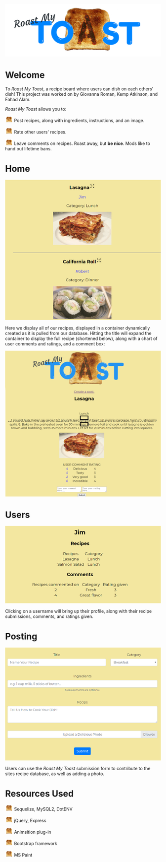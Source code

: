 ![header](./public/img/rmt_logo_readme.png)

# Welcome

To *Roast My Toast*, a recipe board where users can dish on each others' dish! This project was worked on by Giovanna Roman, Kemp Atkinson, and Fahad Alam.

*Roast My Toast* allows you to:

![point](./public/img/bullettoast.png) Post recipes, along with ingredients, instructions, and an image.

![point](./public/img/bullettoast.png) Rate other users' recipes.

![point](./public/img/bullettoast.png) Leave comments on recipes. Roast away, but **be nice**. Mods like to hand out lifetime bans.

# Home

![1](./public/img/rm_1.png)

Here we display all of our recipes, displayed in a container dynamically created as it is pulled from our database. Hitting the title will expand the container to display the full recipe (shortened below), along with a chart of user comments and ratings, and a comment box:

![2](./public/img/rm_2.png)


# Users

![3](./public/img/rm_3.png)

Clicking on a username will bring up their profile, along with their recipe submissions, comments, and ratings given.

# Posting

![4](./public/img/rm_4.png)

Users can use the *Roast My Toast* submission form to contribute to the sites recipe database, as well as adding a photo.

# Resources Used

![point](./public/img/bullettoast.png) Sequelize, MySQL2, DotENV

![point](./public/img/bullettoast.png) jQuery, Express

![point](./public/img/bullettoast.png) Animsition plug-in

![point](./public/img/bullettoast.png) Bootstrap framework

![point](./public/img/bullettoast.png) MS Paint
